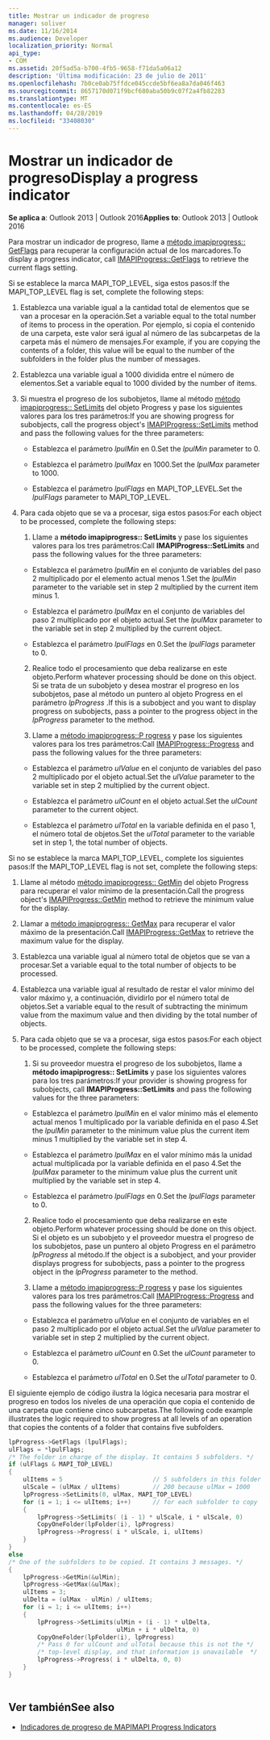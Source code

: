 ```yaml
---
title: Mostrar un indicador de progreso
manager: soliver
ms.date: 11/16/2014
ms.audience: Developer
localization_priority: Normal
api_type:
- COM
ms.assetid: 20f5ad5a-b700-4fb5-9658-f71da5a06a12
description: 'Última modificación: 23 de julio de 2011'
ms.openlocfilehash: 7b0ce0ab75ffdce045ccde5bf6ea8a7da046f463
ms.sourcegitcommit: 8657170d071f9bcf680aba50b9c07f2a4fb82283
ms.translationtype: MT
ms.contentlocale: es-ES
ms.lasthandoff: 04/28/2019
ms.locfileid: "33408030"
---
```

# <a name="display-a-progress-indicator"></a><span data-ttu-id="3f76a-103">Mostrar un indicador de progreso</span><span class="sxs-lookup"><span data-stu-id="3f76a-103">Display a progress indicator</span></span>
 
<span data-ttu-id="3f76a-104">**Se aplica a**: Outlook 2013 | Outlook 2016</span><span class="sxs-lookup"><span data-stu-id="3f76a-104">**Applies to**: Outlook 2013 | Outlook 2016</span></span> 
  
<span data-ttu-id="3f76a-105">Para mostrar un indicador de progreso, llame a [método imapiprogress:: GetFlags](imapiprogress-getflags.md) para recuperar la configuración actual de los marcadores.</span><span class="sxs-lookup"><span data-stu-id="3f76a-105">To display a progress indicator, call [IMAPIProgress::GetFlags](imapiprogress-getflags.md) to retrieve the current flags setting.</span></span> 
  
<span data-ttu-id="3f76a-106">Si se establece la marca MAPI_TOP_LEVEL, siga estos pasos:</span><span class="sxs-lookup"><span data-stu-id="3f76a-106">If the MAPI_TOP_LEVEL flag is set, complete the following steps:</span></span>
  
1. <span data-ttu-id="3f76a-107">Establezca una variable igual a la cantidad total de elementos que se van a procesar en la operación.</span><span class="sxs-lookup"><span data-stu-id="3f76a-107">Set a variable equal to the total number of items to process in the operation.</span></span> <span data-ttu-id="3f76a-108">Por ejemplo, si copia el contenido de una carpeta, este valor será igual al número de las subcarpetas de la carpeta más el número de mensajes.</span><span class="sxs-lookup"><span data-stu-id="3f76a-108">For example, if you are copying the contents of a folder, this value will be equal to the number of the subfolders in the folder plus the number of messages.</span></span> 
    
2. <span data-ttu-id="3f76a-109">Establezca una variable igual a 1000 dividida entre el número de elementos.</span><span class="sxs-lookup"><span data-stu-id="3f76a-109">Set a variable equal to 1000 divided by the number of items.</span></span> 
    
3. <span data-ttu-id="3f76a-110">Si muestra el progreso de los subobjetos, llame al método [método imapiprogress:: SetLimits](imapiprogress-setlimits.md) del objeto Progress y pase los siguientes valores para los tres parámetros:</span><span class="sxs-lookup"><span data-stu-id="3f76a-110">If you are showing progress for subobjects, call the progress object's [IMAPIProgress::SetLimits](imapiprogress-setlimits.md) method and pass the following values for the three parameters:</span></span> 
    
   - <span data-ttu-id="3f76a-111">Establezca el parámetro _lpulMin_ en 0.</span><span class="sxs-lookup"><span data-stu-id="3f76a-111">Set the  _lpulMin_ parameter to 0.</span></span> 
    
   - <span data-ttu-id="3f76a-112">Establezca el parámetro _lpulMax_ en 1000.</span><span class="sxs-lookup"><span data-stu-id="3f76a-112">Set the  _lpulMax_ parameter to 1000.</span></span> 
    
   - <span data-ttu-id="3f76a-113">Establezca el parámetro _lpulFlags_ en MAPI_TOP_LEVEL.</span><span class="sxs-lookup"><span data-stu-id="3f76a-113">Set the  _lpulFlags_ parameter to MAPI_TOP_LEVEL.</span></span> 
    
4. <span data-ttu-id="3f76a-114">Para cada objeto que se va a procesar, siga estos pasos:</span><span class="sxs-lookup"><span data-stu-id="3f76a-114">For each object to be processed, complete the following steps:</span></span>
    
   1. <span data-ttu-id="3f76a-115">Llame a **método imapiprogress:: SetLimits** y pase los siguientes valores para los tres parámetros:</span><span class="sxs-lookup"><span data-stu-id="3f76a-115">Call **IMAPIProgress::SetLimits** and pass the following values for the three parameters:</span></span> 
      
     - <span data-ttu-id="3f76a-116">Establezca el parámetro _lpulMin_ en el conjunto de variables del paso 2 multiplicado por el elemento actual menos 1.</span><span class="sxs-lookup"><span data-stu-id="3f76a-116">Set the  _lpulMin_ parameter to the variable set in step 2 multiplied by the current item minus 1.</span></span> 
      
     - <span data-ttu-id="3f76a-117">Establezca el parámetro _lpulMax_ en el conjunto de variables del paso 2 multiplicado por el objeto actual.</span><span class="sxs-lookup"><span data-stu-id="3f76a-117">Set the  _lpulMax_ parameter to the variable set in step 2 multiplied by the current object.</span></span> 
      
     - <span data-ttu-id="3f76a-118">Establezca el parámetro _lpulFlags_ en 0.</span><span class="sxs-lookup"><span data-stu-id="3f76a-118">Set the  _lpulFlags_ parameter to 0.</span></span> 
      
   2. <span data-ttu-id="3f76a-119">Realice todo el procesamiento que deba realizarse en este objeto.</span><span class="sxs-lookup"><span data-stu-id="3f76a-119">Perform whatever processing should be done on this object.</span></span> <span data-ttu-id="3f76a-120">Si se trata de un subobjeto y desea mostrar el progreso en los subobjetos, pase al método un puntero al objeto Progress en el parámetro _lpProgress_ .</span><span class="sxs-lookup"><span data-stu-id="3f76a-120">If this is a subobject and you want to display progress on subobjects, pass a pointer to the progress object in the  _lpProgress_ parameter to the method.</span></span> 
      
   3. <span data-ttu-id="3f76a-121">Llame a [método imapiprogress::P rogress](imapiprogress-progress.md) y pase los siguientes valores para los tres parámetros:</span><span class="sxs-lookup"><span data-stu-id="3f76a-121">Call [IMAPIProgress::Progress](imapiprogress-progress.md) and pass the following values for the three parameters:</span></span> 
      
     - <span data-ttu-id="3f76a-122">Establezca el parámetro _ulValue_ en el conjunto de variables del paso 2 multiplicado por el objeto actual.</span><span class="sxs-lookup"><span data-stu-id="3f76a-122">Set the  _ulValue_ parameter to the variable set in step 2 multiplied by the current object.</span></span> 
      
     - <span data-ttu-id="3f76a-123">Establezca el parámetro _ulCount_ en el objeto actual.</span><span class="sxs-lookup"><span data-stu-id="3f76a-123">Set the  _ulCount_ parameter to the current object.</span></span> 
      
     - <span data-ttu-id="3f76a-124">Establezca el parámetro _ulTotal_ en la variable definida en el paso 1, el número total de objetos.</span><span class="sxs-lookup"><span data-stu-id="3f76a-124">Set the  _ulTotal_ parameter to the variable set in step 1, the total number of objects.</span></span> 
    
<span data-ttu-id="3f76a-125">Si no se establece la marca MAPI_TOP_LEVEL, complete los siguientes pasos:</span><span class="sxs-lookup"><span data-stu-id="3f76a-125">If the MAPI_TOP_LEVEL flag is not set, complete the following steps:</span></span>
  
1. <span data-ttu-id="3f76a-126">Llame al método [método imapiprogress:: GetMin](imapiprogress-getmin.md) del objeto Progress para recuperar el valor mínimo de la presentación.</span><span class="sxs-lookup"><span data-stu-id="3f76a-126">Call the progress object's [IMAPIProgress::GetMin](imapiprogress-getmin.md) method to retrieve the minimum value for the display.</span></span> 
    
2. <span data-ttu-id="3f76a-127">Llamar a [método imapiprogress:: GetMax](imapiprogress-getmax.md) para recuperar el valor máximo de la presentación.</span><span class="sxs-lookup"><span data-stu-id="3f76a-127">Call [IMAPIProgress::GetMax](imapiprogress-getmax.md) to retrieve the maximum value for the display.</span></span> 
    
3. <span data-ttu-id="3f76a-128">Establezca una variable igual al número total de objetos que se van a procesar.</span><span class="sxs-lookup"><span data-stu-id="3f76a-128">Set a variable equal to the total number of objects to be processed.</span></span> 
    
4. <span data-ttu-id="3f76a-129">Establezca una variable igual al resultado de restar el valor mínimo del valor máximo y, a continuación, dividirlo por el número total de objetos.</span><span class="sxs-lookup"><span data-stu-id="3f76a-129">Set a variable equal to the result of subtracting the minimum value from the maximum value and then dividing by the total number of objects.</span></span>
    
5. <span data-ttu-id="3f76a-130">Para cada objeto que se va a procesar, siga estos pasos:</span><span class="sxs-lookup"><span data-stu-id="3f76a-130">For each object to be processed, complete the following steps:</span></span>
    
   1. <span data-ttu-id="3f76a-131">Si su proveedor muestra el progreso de los subobjetos, llame a **método imapiprogress:: SetLimits** y pase los siguientes valores para los tres parámetros:</span><span class="sxs-lookup"><span data-stu-id="3f76a-131">If your provider is showing progress for subobjects, call **IMAPIProgress::SetLimits** and pass the following values for the three parameters:</span></span> 
      
     - <span data-ttu-id="3f76a-132">Establezca el parámetro _lpulMin_ en el valor mínimo más el elemento actual menos 1 multiplicado por la variable definida en el paso 4.</span><span class="sxs-lookup"><span data-stu-id="3f76a-132">Set the  _lpulMin_ parameter to the minimum value plus the current item minus 1 multiplied by the variable set in step 4.</span></span> 
      
     - <span data-ttu-id="3f76a-133">Establezca el parámetro _lpulMax_ en el valor mínimo más la unidad actual multiplicada por la variable definida en el paso 4.</span><span class="sxs-lookup"><span data-stu-id="3f76a-133">Set the  _lpulMax_ parameter to the minimum value plus the current unit multiplied by the variable set in step 4.</span></span> 
      
     - <span data-ttu-id="3f76a-134">Establezca el parámetro _lpulFlags_ en 0.</span><span class="sxs-lookup"><span data-stu-id="3f76a-134">Set the  _lpulFlags_ parameter to 0.</span></span> 
      
   2. <span data-ttu-id="3f76a-135">Realice todo el procesamiento que deba realizarse en este objeto.</span><span class="sxs-lookup"><span data-stu-id="3f76a-135">Perform whatever processing should be done on this object.</span></span> <span data-ttu-id="3f76a-136">Si el objeto es un subobjeto y el proveedor muestra el progreso de los subobjetos, pase un puntero al objeto Progress en el parámetro _lpProgress_ al método.</span><span class="sxs-lookup"><span data-stu-id="3f76a-136">If the object is a subobject, and your provider displays progress for subobjects, pass a pointer to the progress object in the  _lpProgress_ parameter to the method.</span></span> 
      
   3. <span data-ttu-id="3f76a-137">Llame a [método imapiprogress::P rogress](imapiprogress-progress.md) y pase los siguientes valores para los tres parámetros:</span><span class="sxs-lookup"><span data-stu-id="3f76a-137">Call [IMAPIProgress::Progress](imapiprogress-progress.md) and pass the following values for the three parameters:</span></span> 
      
     - <span data-ttu-id="3f76a-138">Establezca el parámetro _ulValue_ en el conjunto de variables en el paso 2 multiplicado por el objeto actual.</span><span class="sxs-lookup"><span data-stu-id="3f76a-138">Set the  _ulValue_ parameter to variable set in step 2 multiplied by the current object.</span></span> 
      
     - <span data-ttu-id="3f76a-139">Establezca el parámetro _ulCount_ en 0.</span><span class="sxs-lookup"><span data-stu-id="3f76a-139">Set the  _ulCount_ parameter to 0.</span></span> 
      
     - <span data-ttu-id="3f76a-140">Establezca el parámetro _ulTotal_ en 0.</span><span class="sxs-lookup"><span data-stu-id="3f76a-140">Set the  _ulTotal_ parameter to 0.</span></span> 
    
<span data-ttu-id="3f76a-141">El siguiente ejemplo de código ilustra la lógica necesaria para mostrar el progreso en todos los niveles de una operación que copia el contenido de una carpeta que contiene cinco subcarpetas.</span><span class="sxs-lookup"><span data-stu-id="3f76a-141">The following code example illustrates the logic required to show progress at all levels of an operation that copies the contents of a folder that contains five subfolders.</span></span> 
  
```cpp
lpProgress->GetFlags (lpulFlags);
ulFlags = *lpulFlags;
/* The folder in charge of the display. It contains 5 subfolders. */
if (ulFlags & MAPI_TOP_LEVEL)
{
    ulItems = 5                         // 5 subfolders in this folder
    ulScale = (ulMax / ulItems)         // 200 because ulMax = 1000
    lpProgress->SetLimits(0, ulMax, MAPI_TOP_LEVEL)
    for (i = 1; i <= ulItems; i++)      // for each subfolder to copy
    {
        lpProgress->SetLimits( (i - 1) * ulScale, i * ulScale, 0)
        CopyOneFolder(lpFolder(i), lpProgress)
        lpProgress->Progress( i * ulScale, i, ulItems)
    }
}
else
/* One of the subfolders to be copied. It contains 3 messages. */
{
    lpProgress->GetMin(&ulMin);
    lpProgress->GetMax(&ulMax);
    ulItems = 3;
    ulDelta = (ulMax - ulMin) / ulItems;
    for (i = 1; i <= ulItems; i++)
    {
        lpProgress->SetLimits(ulMin + (i - 1) * ulDelta,
                              ulMin + i * ulDelta, 0)
        CopyOneFolder(lpFolder(i), lpProgress)
        /* Pass 0 for ulCount and ulTotal because this is not the */
        /* top-level display, and that information is unavailable  */
        lpProgress->Progress( i * ulDelta, 0, 0)
    }
}
 
```

## <a name="see-also"></a><span data-ttu-id="3f76a-142">Ver también</span><span class="sxs-lookup"><span data-stu-id="3f76a-142">See also</span></span>

- [<span data-ttu-id="3f76a-143">Indicadores de progreso de MAPI</span><span class="sxs-lookup"><span data-stu-id="3f76a-143">MAPI Progress Indicators</span></span>](mapi-progress-indicators.md)

